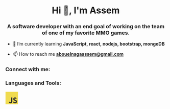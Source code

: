 <h1 align="center">Hi 👋, I'm Assem</h1>
<h3 align="center">A software developer with an end goal of working on the team of one of my favorite MMO games.</h3>

- 🌱 I’m currently learning **JavaScript, react, nodejs, bootstrap, mongoDB**

- 📫 How to reach me **abouelnagaassem@gmail.com**

<h3 align="left">Connect with me:</h3>
<p align="left">
</p>

<h3 align="left">Languages and Tools:</h3>
<p align="left"> <a href="https://developer.mozilla.org/en-US/docs/Web/JavaScript" target="_blank" rel="noreferrer"> <img src="https://raw.githubusercontent.com/devicons/devicon/master/icons/javascript/javascript-original.svg" alt="javascript" width="40" height="40"/> </a> </p>

